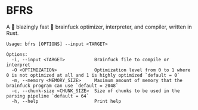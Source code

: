 # BFRS

A 🚀 blazingly fast 🚀 brainfuck optimizer, interpreter, and compiler, written in Rust.

```
Usage: bfrs [OPTIONS] --input <TARGET>

Options:
  -i, --input <TARGET>           Brainfuck file to compile or interpret
  -O <OPTIMIZATION>              Optimization level from 0 to 1 where 0 is not optimized at all and 1 is highly optimized `default = 0`
  -m, --memory <MEMORY_SIZE>     Maximum amount of memory that the brainfuck program can use `default = 2048`
  -c, --chunk-size <CHUNK_SIZE>  Size of chunks to be used in the parsing pipeline `default = 64`
  -h, --help                     Print help
```